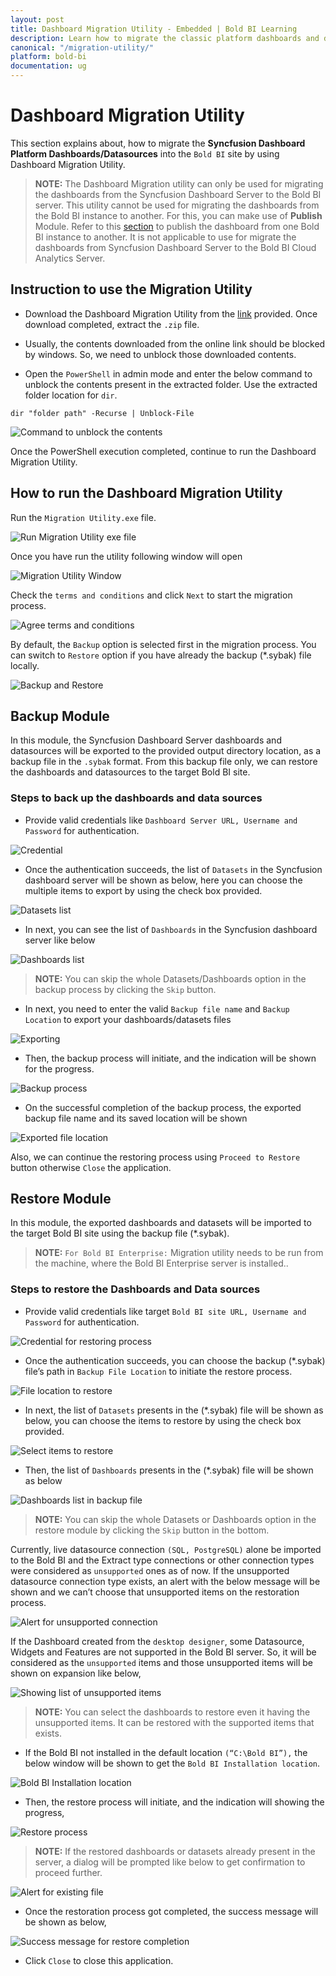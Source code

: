 ```yaml
---
layout: post
title: Dashboard Migration Utility - Embedded | Bold BI Learning
description: Learn how to migrate the classic platform dashboards and data sources into Bold BI Embedded supported formats using migration utility.
canonical: "/migration-utility/"
platform: bold-bi
documentation: ug
---
```


# Dashboard Migration Utility

This section explains about, how to migrate the **Syncfusion Dashboard Platform Dashboards/Datasources** into the `Bold BI` site by using Dashboard Migration Utility.

> **NOTE:** The Dashboard Migration utility can only be used for migrating the dashboards from the Syncfusion Dashboard Server to the Bold BI server. This utility cannot be used for migrating the dashboards from the Bold BI instance to another. For this, you can make use of **Publish** Module. Refer to this [section](https://help.boldbi.com/working-with-dashboards/publish-dashboard/) to publish the dashboard from one Bold BI instance to another. It is not applicable to use for migrate the dashboards from Syncfusion Dashboard Server to the Bold BI Cloud Analytics Server.

## Instruction to use the Migration Utility

* Download the Dashboard Migration Utility from the [link](https://files2.syncfusion.com/Installs/MigrationUtility.zip) provided. Once download completed, extract the `.zip` file.

* Usually, the contents downloaded from the online link should be blocked by windows. So, we need to unblock those downloaded contents.

* Open the `PowerShell` in admin mode and enter the below command to unblock the contents present in the extracted folder. Use the extracted folder location for `dir`.

`dir "folder path" -Recurse | Unblock-File`

![Command to unblock the contents](/static/assets/migration-utility/images/Migration_Utility_command-to-unblock.png)

Once the PowerShell execution completed, continue to run the Dashboard Migration Utility.

## How to run the Dashboard Migration Utility

Run the `Migration Utility.exe` file.

![Run Migration Utility exe file](/static/assets/migration-utility/images/Migration_Utility_run-exe.png)

Once you have run the utility following window will open

![Migration Utility Window](/static/assets/migration-utility/images/Migration_Utility_window.png)

Check the `terms and conditions` and click `Next` to start the migration process. 

![Agree terms and conditions](/static/assets/migration-utility/images/Migration_Utility_agree-terms-and-conditions.png)

By default, the `Backup` option is selected first in the migration process. You can switch to `Restore` option if you have already the backup (*.sybak) file locally.

![Backup and Restore](/static/assets/migration-utility/images/Migration_Utility_backup-and-restore.png)

## Backup Module

In this module, the Syncfusion Dashboard Server dashboards and datasources will be exported to the provided output directory location, as a backup file in the `.sybak` format. From this backup file only, we can restore the dashboards and datasources to the target Bold BI site. 

### Steps to back up the dashboards and data sources

* Provide valid credentials like `Dashboard Server URL, Username and Password` for authentication.

![Credential](/static/assets/migration-utility/images/Migration_Utility_credential.png)

* Once the authentication succeeds, the list of `Datasets` in the Syncfusion dashboard server will be shown as below, here you can choose the multiple items to export by using the check box provided. 

![Datasets list](/static/assets/migration-utility/images/Migration_Utility_datasets-list.png)

* In next, you can see the list of `Dashboards` in the Syncfusion dashboard server like below

![Dashboards list](/static/assets/migration-utility/images/Migration_Utility_dashboards-list.png)

> **NOTE:**  You can skip the whole Datasets/Dashboards option in the backup process by clicking the `Skip` button. 

* In next, you need to enter the valid `Backup file name` and `Backup Location` to export your dashboards/datasets files

![Exporting](/static/assets/migration-utility/images/Migration_Utility_exporting.png)

* Then, the backup process will initiate, and the indication will be shown for the progress.  

![Backup process](/static/assets/migration-utility/images/Migration_Utility_backup-process.png)

* On the successful completion of the backup process, the exported backup file name and its saved location will be shown

![Exported file location](/static/assets/migration-utility/images/Migration_Utility_Exported-file-location.png)

Also, we can continue the restoring process using `Proceed to Restore` button otherwise `Close` the application.

## Restore Module

In this module, the exported dashboards and datasets will be imported to the target Bold BI site using the backup file (*.sybak). 

> **NOTE:**  `For Bold BI Enterprise:` Migration utility needs to be run from the machine, where the Bold BI Enterprise server is installed..

### Steps to restore the Dashboards and Data sources

* Provide valid credentials like target `Bold BI site URL, Username and Password` for authentication.

![Credential for restoring process](/static/assets/migration-utility/images/Migration_Utility_Credential-for-restoring-process.png)

* Once the authentication succeeds, you can choose the backup (*.sybak) file’s path in `Backup File Location` to initiate the restore process.

![File location to restore](/static/assets/migration-utility/images/Migration_Utility_File-location-to-restore.png)

* In next, the list of `Datasets` presents in the (*.sybak) file will be shown as below, you can choose the items to restore by using the check box provided. 

![Select items to restore](/static/assets/migration-utility/images/Migration_Utility_Select-items-to-restore.png)

* Then, the list of `Dashboards` presents in the (*.sybak) file will be shown as below

![Dashboards list in backup file](/static/assets/migration-utility/images/Migration_Utility_Dashboards-list-in-backup-file.png)

> **NOTE:**  You can skip the whole Datasets or Dashboards option in the restore module by clicking the `Skip` button in the bottom.

Currently, live datasource connection `(SQL, PostgreSQL)` alone be imported to the Bold BI and the Extract type connections or other connection types were considered as `unsupported` ones as of now. If the unsupported datasource connection type exists, an alert with the below message will be shown and we can’t choose that unsupported items on the restoration process. 

![Alert for unsupported connection](/static/assets/migration-utility/images/Migration_Utility_Alert-for-unsupported-connection.png)

If the Dashboard created from the `desktop designer`, some Datasource, Widgets and Features are not supported in the Bold BI server. So, it will be considered as the `unsupported` items and those unsupported items will be shown on expansion like below,

![Showing list of unsupported items](/static/assets/migration-utility/images/Migration_Utility_Showing-list-of-unsupported-items.png)

> **NOTE:**  You can select the dashboards to restore even it having the unsupported items. It can be restored with the supported items that exists.

* If the Bold BI not installed in the default location `(“C:\Bold BI”),` the below window will be shown to get the `Bold BI Installation location`.

![Bold BI Installation location](/static/assets/migration-utility/images/Migration_Utility_Bold-BI-Installation-location.png)

* Then, the restore process will initiate, and the indication will showing the progress,

![Restore process](/static/assets/migration-utility/images/Migration_Utility_Restore-process.png)

> **NOTE:**  If the restored dashboards or datasets already present in the server, a dialog will be prompted like below to get confirmation to proceed further. 

![Alert for existing file](/static/assets/migration-utility/images/Migration_Utility_Alert-for-existing-file.png)

* Once the restoration process got completed, the success message will be shown as below,

![Success message for restore completion](/static/assets/migration-utility/images/Migration_Utility_Success-message.png)

* Click `Close` to close this application.